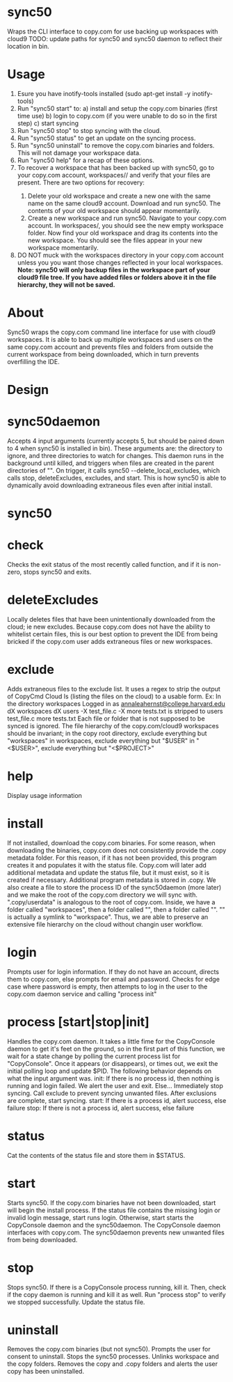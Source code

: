 # sync50
Wraps the CLI interface to copy.com for use backing up workspaces with cloud9
TODO: update paths for sync50 and sync50 daemon to reflect their location in bin.

# Usage
1. Esure you have inotify-tools installed (sudo apt-get install -y inotify-tools)
2. Run "sync50 start" to:
    a) install and setup the copy.com binaries (first time use)
    b) login to copy.com (if you were unable to do so in the first step)
    c) start syncing
3. Run "sync50 stop" to stop syncing with the cloud.
4. Run "sync50 status" to get an update on the syncing process.
5. Run "sync50 uninstall" to remove the copy.com binaries and folders. This will
    not damage your workspace data.
6. Run "sync50 help" for a recap of these options.
7. To recover a workspace that has been backed up with sync50, go to your copy.com
    account, workspaces/<user>/<project> and verify that your files are present.
    There are two options for recovery:
    1. Delete your old workspace and create a new one with the same name on the
        same cloud9 account. Download and run sync50. The contents of your old 
        workspace should appear momentarily.
    2. Create a new workspace and run sync50. Navigate to your copy.com account.
        In workspaces/<user>, you should see the new empty workspace folder. Now
        find your old workspace and drag its contents into the new workspace. You
        should see the files appear in your new workspace momentarily.
8. DO NOT muck with the workspaces directory in your copy.com account unless you
    you want those changes reflected in your local workspaces.
**Note: sync50 will only backup files in the workspace part of your cloud9 file
    tree. If you have added files or folders above it in the file hierarchy, they
    will not be saved.**

# About
Sync50 wraps the copy.com command line interface for use with cloud9 workspaces.
It is able to back up multiple workspaces and users on the same copy.com account
and prevents files and folders from outside the current workspace from being 
downloaded, which in turn prevents overfilling the IDE.

# Design

# sync50daemon
Accepts 4 input arguments (currently accepts 5, but should be paired down to 4 when
sync50 is installed in bin). These arguments are: the directory to ignore, and three
directories to watch for changes. This daemon runs in the background until killed,
and triggers when files are created in the parent directories of "<USER>". On trigger,
it calls sync50 --delete_local_excludes, which calls stop, deleteExcludes, excludes,
and start. This is how sync50 is able to dynamically avoid downloading extraneous 
files even after initial install.

# sync50

# check
Checks the exit status of the most recently called function, and if it is non-zero,
stops sync50 and exits.

# deleteExcludes
Locally deletes files that have been unintentionally downloaded from the cloud; ie
new excludes. Because copy.com does not have the ability to whitelist certain files,
this is our best option to prevent the IDE from being bricked if the copy.com user
adds extraneous files or new workspaces.

# exclude
Adds extraneous files to the exclude list. It uses a regex to strip the output of
CopyCmd Cloud ls (listing the files on the cloud) to a usable form. Ex:
    In the directory workspaces
        Logged in as annaleahernst@college.harvard.edu
        dX          workspaces
        dX          users
        -X          test_file.c
        -X          more tests.txt
    is stripped to
        users
        test_file.c
        more tests.txt
Each file or folder that is not supposed to be synced is ignored. The file
hierarchy of the copy.com/cloud9 workspaces should be invariant;
in the copy root directory, exclude everything but "workspaces"
in workspaces, exclude everything but "$USER"
in "<$USER>", exclude everything but "<$PROJECT>"

# help
Display usage information

# install
If not installed, download the copy.com binaries. For some reason, when downloading
the binaries, copy.com does not consistently provide the .copy metadata folder. 
For this reason, if it has not been provided, this program creates it and populates
it with the status file. Copy.com will later add additional metadata and update
the status file, but it must exist, so it is created if necessary.
Additional program metadata is stored in .copy.
We also create a file to store the process ID of the sync50daemon (more later)
and we make the root of the copy.com directory we will sync with.
".copy/userdata" is analogous to the root of copy.com. Inside, we have a folder 
called "workspaces", then a folder called "<USER>", then a folder called "<PROJECT>".
"<PROJECT>" is actually a symlink to "workspace". Thus, we are able to preserve 
an extensive file hierarchy on the cloud without changin user workflow.

# login
Prompts user for login information. If they do not have an account, directs them
to copy.com, else prompts for email and password. Checks for edge case where password
is empty, then attempts to log in the user to the copy.com daemon service and
calling "process init"

# process [start|stop|init]
Handles the copy.com daemon. It takes a little fime for the CopyConsole daemon to
get it's feet on the ground, so in the first part of this function, we wait for
a state change by polling the current process list for "CopyConsole". Once it appears
(or disappears), or times out, we exit the initial polling loop and update $PID.
The following behavior depends on what the input argument was.
    init:
        If there is no process id, then nothing is running and login failed. We 
        alert the user and exit. Else...
        Immediately stop syncing. Call exclude to prevent syncing unwanted files.
        After exclusions are complete, start syncing.
    start:
        If there is a process id, alert success, else failure
    stop:
        If there is not a process id, alert success, else failure

# status
Cat the contents of the status file and store them in $STATUS.

# start
Starts sync50. If the copy.com binaries have not been downloaded, start will begin
the install process. If the status file contains the missing login or invalid login
message, start runs login.
Otherwise, start starts the CopyConsole daemon and the sync50daemon. The CopyConsole
daemon interfaces with copy.com. The sync50daemon prevents new unwanted files from
being downloaded.

# stop
Stops sync50. If there is a CopyConsole process running, kill it. Then, check if
the copy daemon is running and kill it as well. Run "process stop" to verify we 
stopped successfully. Update the status file.

# uninstall
Removes the copy.com binaries (but not sync50). Prompts the user for consent to 
uninstall. Stops the sync50 processes. Unlinks workspace and the copy folders.
Removes the copy and .copy folders and alerts the user copy has been uninstalled.
